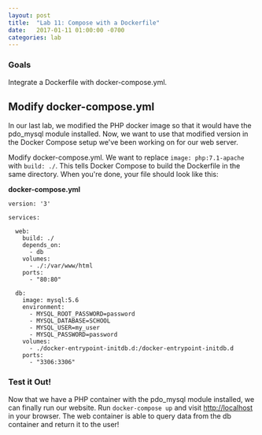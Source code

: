 ```yaml
---
layout: post
title:  "Lab 11: Compose with a Dockerfile"
date:   2017-01-11 01:00:00 -0700
categories: lab
---
```


### Goals
Integrate a Dockerfile with docker-compose.yml.

## Modify docker-compose.yml

In our last lab, we modified the PHP docker image so that it would have the
pdo_mysql module installed. Now, we want to use that modified version in the
Docker Compose setup we've been working on for our web server.

Modify docker-compose.yml. We want to replace `image: php:7.1-apache` with
`build: ./`. This tells Docker Compose to build the Dockerfile in the same
directory. When you're done, your file should look like this:

**docker-compose.yml**

```
version: '3'

services:

  web:
    build: ./
    depends_on:
      - db
    volumes:
      - ./:/var/www/html
    ports:
      - "80:80"

  db:
    image: mysql:5.6
    environment:
      - MYSQL_ROOT_PASSWORD=password
      - MYSQL_DATABASE=SCHOOL
      - MYSQL_USER=my_user
      - MYSQL_PASSWORD=password
    volumes:
      - ./docker-entrypoint-initdb.d:/docker-entrypoint-initdb.d
    ports:
      - "3306:3306"
```

### Test it Out!

Now that we have a PHP container with the pdo_mysql module installed, we can
finally run our website. Run `docker-compose up` and visit
[http://localhost](http://localhost) in your browser. The web container is able
to query data from the db container and return it to the user!

